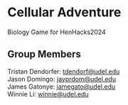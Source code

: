 # Cellular Adventure
Biology Game for HenHacks2024

## Group Members
Tristan Dendorfer: tdendorf@udel.edu <br>
Jason Domingo: jayprdom@udel.edu <br>
James Gatonye: jamegato@udel.edu <br>
Winnie Li: winnie@udel.edu